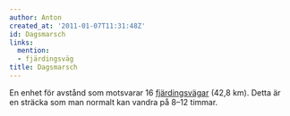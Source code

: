 ```yaml
---
author: Anton
created_at: '2011-01-07T11:31:48Z'
id: Dagsmarsch
links:
  mention:
  - fjärdingsväg
title: Dagsmarsch
---
```


En enhet för avstånd som motsvarar 16 [fjärdingsvägar] (42,8 km). Detta är en sträcka som man
normalt kan vandra på 8–12 timmar.

  [fjärdingsvägar]: fjärdingsväg
